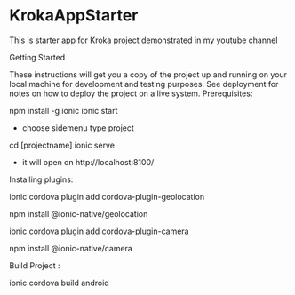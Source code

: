 # KrokaAppStarter
This is starter app for Kroka project demonstrated in my youtube channel 

Getting Started

These instructions will get you a copy of the project up and running on your local machine for development and testing purposes. See deployment for notes on how to deploy the project on a live system.
Prerequisites:

npm install -g ionic
ionic start 

* choose sidemenu type project

cd [projectname]
ionic serve 

* it will open on http://localhost:8100/


Installing plugins:

ionic cordova plugin add cordova-plugin-geolocation

npm install @ionic-native/geolocation

ionic cordova plugin add cordova-plugin-camera

npm install @ionic-native/camera

Build Project :

ionic cordova build android



